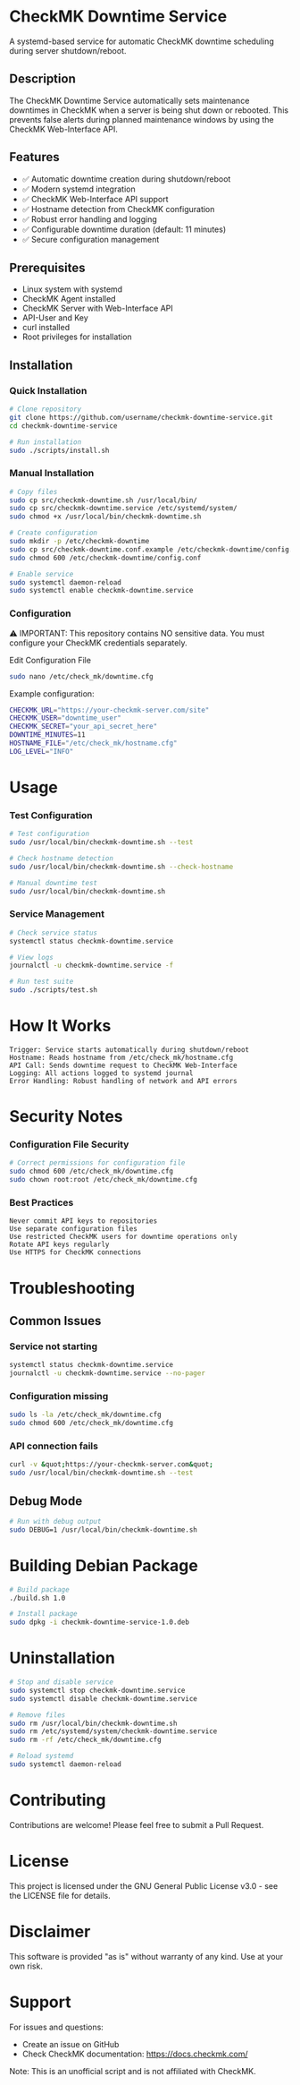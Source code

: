 # CheckMK Downtime Service

A systemd-based service for automatic CheckMK downtime scheduling during server shutdown/reboot.

## Description

The CheckMK Downtime Service automatically sets maintenance downtimes in CheckMK when a server is being shut down or rebooted. This prevents false alerts during planned maintenance windows by using the CheckMK Web-Interface API.

## Features

- ✅ Automatic downtime creation during shutdown/reboot
- ✅ Modern systemd integration
- ✅ CheckMK Web-Interface API support
- ✅ Hostname detection from CheckMK configuration
- ✅ Robust error handling and logging
- ✅ Configurable downtime duration (default: 11 minutes)
- ✅ Secure configuration management

## Prerequisites

- Linux system with systemd
- CheckMK Agent installed
- CheckMK Server with Web-Interface API
- API-User and Key
- curl installed
- Root privileges for installation

## Installation

### Quick Installation

```bash
# Clone repository
git clone https://github.com/username/checkmk-downtime-service.git
cd checkmk-downtime-service

# Run installation
sudo ./scripts/install.sh
```

### Manual Installation
```bash
# Copy files
sudo cp src/checkmk-downtime.sh /usr/local/bin/
sudo cp src/checkmk-downtime.service /etc/systemd/system/
sudo chmod +x /usr/local/bin/checkmk-downtime.sh

# Create configuration
sudo mkdir -p /etc/checkmk-downtime
sudo cp src/checkmk-downtime.conf.example /etc/checkmk-downtime/config.conf
sudo chmod 600 /etc/checkmk-downtime/config.conf

# Enable service
sudo systemctl daemon-reload
sudo systemctl enable checkmk-downtime.service
```

### Configuration

⚠️ IMPORTANT: This repository contains NO sensitive data. You must configure your CheckMK credentials separately.

Edit Configuration File
```bash
sudo nano /etc/check_mk/downtime.cfg
```

Example configuration:
```bash
CHECKMK_URL="https://your-checkmk-server.com/site"
CHECKMK_USER="downtime_user"
CHECKMK_SECRET="your_api_secret_here"
DOWNTIME_MINUTES=11
HOSTNAME_FILE="/etc/check_mk/hostname.cfg"
LOG_LEVEL="INFO"
```

# Usage
### Test Configuration
```bash
# Test configuration
sudo /usr/local/bin/checkmk-downtime.sh --test

# Check hostname detection
sudo /usr/local/bin/checkmk-downtime.sh --check-hostname

# Manual downtime test
sudo /usr/local/bin/checkmk-downtime.sh
```

### Service Management
```bash
# Check service status
systemctl status checkmk-downtime.service

# View logs
journalctl -u checkmk-downtime.service -f

# Run test suite
sudo ./scripts/test.sh
```

# How It Works
    Trigger: Service starts automatically during shutdown/reboot
    Hostname: Reads hostname from /etc/check_mk/hostname.cfg
    API Call: Sends downtime request to CheckMK Web-Interface
    Logging: All actions logged to systemd journal
    Error Handling: Robust handling of network and API errors

# Security Notes
### Configuration File Security
```bash
# Correct permissions for configuration file
sudo chmod 600 /etc/check_mk/downtime.cfg
sudo chown root:root /etc/check_mk/downtime.cfg
```

### Best Practices
    Never commit API keys to repositories
    Use separate configuration files
    Use restricted CheckMK users for downtime operations only
    Rotate API keys regularly
    Use HTTPS for CheckMK connections

# Troubleshooting
## Common Issues
### Service not starting
```bash
systemctl status checkmk-downtime.service
journalctl -u checkmk-downtime.service --no-pager
```

### Configuration missing
```bash
sudo ls -la /etc/check_mk/downtime.cfg
sudo chmod 600 /etc/check_mk/downtime.cfg
```

### API connection fails
```bash
curl -v &quot;https://your-checkmk-server.com&quot;
sudo /usr/local/bin/checkmk-downtime.sh --test
```

## Debug Mode
```bash
# Run with debug output
sudo DEBUG=1 /usr/local/bin/checkmk-downtime.sh
```

# Building Debian Package
```bash
# Build package
./build.sh 1.0

# Install package
sudo dpkg -i checkmk-downtime-service-1.0.deb
```

# Uninstallation
```bash
# Stop and disable service
sudo systemctl stop checkmk-downtime.service
sudo systemctl disable checkmk-downtime.service

# Remove files
sudo rm /usr/local/bin/checkmk-downtime.sh
sudo rm /etc/systemd/system/checkmk-downtime.service
sudo rm -rf /etc/check_mk/downtime.cfg

# Reload systemd
sudo systemctl daemon-reload
```

# Contributing
Contributions are welcome! Please feel free to submit a Pull Request.

# License
This project is licensed under the GNU General Public License v3.0 - see the LICENSE file for details.

# Disclaimer
This software is provided "as is" without warranty of any kind. Use at your own risk.

# Support
For issues and questions:
- Create an issue on GitHub
- Check CheckMK documentation: https://docs.checkmk.com/

Note: This is an unofficial script and is not affiliated with CheckMK.
